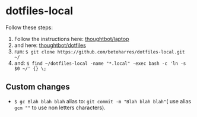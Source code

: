 dotfiles-local
==============

Follow these steps: <br />
1. Follow the instructions here: [thoughtbot/laptop](https://github.com/thoughtbot/laptop)<br />
2. and here: [thoughtbot/dotfiles](https://github.com/thoughtbot/dotfiles)<br />
3. run: ``$ git clone https://github.com/betoharres/dotfiles-local.git ~/``<br />
4. and: ``$ find ~/dotfiles-local -name "*.local" -exec bash -c 'ln -s $0 ~/' {} \;``<br />

## Custom changes
* ``$ gc Blah blah blah`` alias to: ``git commit -m "Blah blah blah"``( use
alias ``gcm ""`` to use non letters characters).
